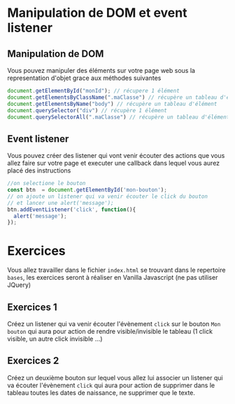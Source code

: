 # Manipulation de DOM et event listener

## Manipulation de DOM

Vous pouvez manipuler des éléments sur votre page web sous la representation d'objet grace aux méthodes suivantes

```javascript
document.getElementById("monId"); // récupere 1 élément
document.getElementsByClassName(".maClasse") // récupère un tableau d'élément 
document.getElementsByName("body") // récupère un tableau d'élément 
document.querySelector("div") // récupère 1 élément
document.querySelectorAll(".maClasse") // récupère un tableau d'élément 

```

## Event listener

Vous pouvez créer des listener qui vont venir écouter des actions que vous allez faire sur votre page et executer 
une callback dans lequel vous aurez placé des instructions

```javascript
//on selectione le bouton
const btn  = document.getElementById('mon-bouton');
// on ajoute un listener qui va venir écouter le click du bouton
// et lancer une alert('message');
btn.addEventListener('click', function(){
  alert('message');
});
```


# Exercices

Vous allez travailler dans le  fichier `index.html` se trouvant dans le repertoire `bases`, les exercices seront à réaliser en Vanilla Javascript (ne pas utiliser JQuery)


## Exercices 1

Créez un listener qui va venir écouter l'évènement `click` sur le bouton `Mon bouton` qui aura pour action de rendre visible/invisible le tableau (1 click visible, un autre click invisible …)



## Exercices 2

Créez un deuxième bouton sur lequel vous allez lui associer un listener qui va écouter l'évènement `click` qui aura pour action de supprimer dans le tableau toutes les dates de naissance, ne supprimer que le texte.
